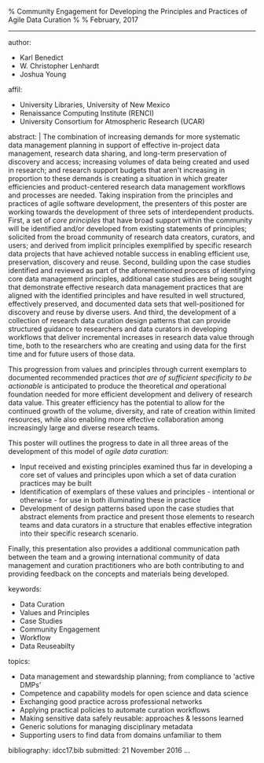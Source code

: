 % Community Engagement for Developing the Principles and Practices of Agile Data Curation
% 
% February, 2017

---
author:
- Karl Benedict
- W. Christopher Lenhardt
- Joshua Young

affil:
- University Libraries, University of New Mexico
- Renaissance Computing Institute (RENCI)
- University Consortium for Atmospheric Research (UCAR)

abstract: |
  The combination of increasing demands for more systematic data management planning in support of effective in-project data management, research data sharing, and long-term preservation of discovery and access; increasing volumes of data being created and used in research; and research support budgets that aren't increasing in proportion to these demands is creating a situation in which greater efficiencies and product-centered research data management workflows and processes are needed. Taking inspiration from the principles and practices of agile software development, the presenters of this poster are working towards the development of three sets of interdependent products. First, a set of *core principles* that have broad support within the community will be identified and/or developed from existing statements of principles; solicited from the broad community of research data creators, curators, and users; and derived from implicit principles exemplified by specific research data projects that have achieved notable success in enabling efficient use, preservation, discovery and reuse. Second, building upon the case studies identified and reviewed as part of the aforementioned process of identifying core data management principles, additional case studies are being sought that demonstrate effective research data management practices that are aligned with the identified principles and have resulted in well structured, effectively preserved, and documented data sets that well-positioned for discovery and reuse by diverse users. And third, the development of a collection of research data curation design patterns that can provide structured guidance to researchers and data curators in developing workflows that deliver incremental increases in research data value through time, both to the researchers who are creating and using data for the first time and for future users of those data. 

  This progression from values and principles through current exemplars to documented recommended practices *that are of sufficient specificity to be actionable* is anticipated to produce the theoretical *and* operational foundation needed for more efficient development and delivery of research data value. This greater efficiency has the potential to allow for the continued growth of the volume, diversity, and rate of creation within limited resources, while also enabling more effective collaboration among increasingly large and diverse research teams.  

  This poster will outlines the progress to date in all three areas of the development of this model of *agile data curation*:

  * Input received and existing principles examined thus far in developing a core set of values and principles upon which a set of data curation practices may be built 
  * Identification of exemplars of these values and principles - intentional or otherwise - for use in both illuminating these in practice
  * Development of design patterns based upon the case studies that abstract elements from practice and present those elements to research teams and data curators in a structure that enables effective integration into their specific research scenario. 

  Finally, this presentation also provides a additional communication path between the team and a growing international community of data management and curation practitioners who are both contributing to and providing feedback on the concepts and materials being developed.  

keywords:
- Data Curation
- Values and Principles
- Case Studies
- Community Engagement
- Workflow
- Data Reuseabilty

topics:
- Data management and stewardship planning; from compliance to 'active DMPs' 
- Competence and capability models for open science and data science
- Exchanging good practice across professional networks 
- Applying practical policies to automate curation workflows 
- Making sensitive data safely reusable: approaches & lessons learned 
- Generic solutions for managing disciplinary metadata 
- Supporting users to find data from domains unfamiliar to them 

bibliography: idcc17.bib
submitted: 21 November 2016
...
